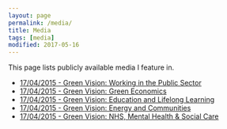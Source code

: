 ```yaml
---
layout: page
permalink: /media/
title: Media
tags: [media]
modified: 2017-05-16
---
```


This page lists publicly available media I feature in.

<ul>
  <li><a href="https://youtu.be/OpqsccWIg-o">
    17/04/2015 - Green Vision: Working in the Public Sector</li>
  <li><a href="https://youtu.be/JrrjbG8uIvQ">
    17/04/2015 - Green Vision: Green Economics</li>
  <li><a href="https://youtu.be/0cZOGAi_whc">
    17/04/2015 - Green Vision: Education and Lifelong Learning</li>
  <li><a href="https://youtu.be/vGjeNovK664">
    17/04/2015 - Green Vision: Energy and Communities</li>
  <li><a href="https://youtu.be/mEHEpaBnNRw">
    17/04/2015 - Green Vision: NHS, Mental Health & Social Care</li>
</ul>
